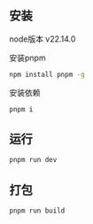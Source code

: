 ## 安装

node版本 v22.14.0

安装pnpm

```bash
npm install pnpm -g
```

安装依赖

```bash
pnpm i
```

## 运行

```bash
pnpm run dev
```

## 打包

```bash
pnpm run build
```


